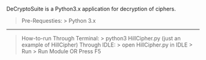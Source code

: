 DeCryptoSuite is a Python3.x application for decryption of ciphers.

> Pre-Requesties:
    > Python 3.x

--------------------------------------------------------------------

> How-to-run
  > Through Terminal:
      > python3 HillCipher.py (just an example of HillCipher)
  > Through IDLE:
      > open HillCipher.py in IDLE
      > Run > Run Module OR Press F5
